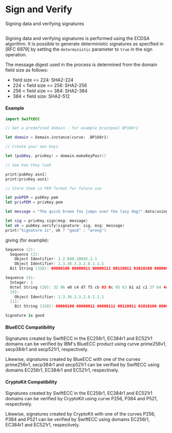 # Sign and Verify

Signing data and verifying signatures

## 

Signing data and verifying signatures is performed using the ECDSA algorithm. It is possible to generate
deterministic signatures as specified in [RFC 6979] by setting the `deterministic` parameter to `true` in the sign operation.

The message digest used in the process is determined from the domain field size as follows:

* field size <= 224: SHA2-224
* 224 < field size <= 256: SHA2-256
* 256 < field size <= 384: SHA2-384
* 384 < field size: SHA2-512

#### Example

```swift
import SwiftECC

// Get a predefined domain - for example brainpool BP160r1

let domain = Domain.instance(curve: .BP160r1)

// Create your own keys

let (pubKey, privKey) = domain.makeKeyPair()

// See how they look

print(pubKey.asn1)
print(privKey.asn1)

// Store them in PEM format for future use

let pubPEM = pubKey.pem
let privPEM = privKey.pem

let message = "The quick brown fox jumps over the lazy dog!".data(using: .utf8)!

let sig = privKey.sign(msg: message)
let ok = pubKey.verify(signature: sig, msg: message)
print("Signature is", ok ? "good" : "wrong")
```

giving (for example):

```swift
Sequence (2):
  Sequence (2):
    Object Identifier: 1.2.840.10045.2.1
    Object Identifier: 1.3.36.3.3.2.8.1.1.1
  Bit String (328): 00000100 00000011 00000111 00110011 01010100 00000001 10111100 01101111 10100001 01001000 11101000 01111100 10001111 00000110 00010010 11100111 11111010 10010001 00100100 01001000 11000110 01110001 00110100 01001000 10011110 01011110 11000000 10010001 01000110 01011010 01001110 01110000 00011011 01010111 10101011 01101010 00011011 01101100 01100100 01000100 01111101

Sequence (4):
  Integer: 1
  Octet String (20): 32 96 e0 c4 d7 f5 cb 03 0c 95 63 b1 a2 c1 2f 64 4c dc d6 4c
  [0]:
    Object Identifier: 1.3.36.3.3.2.8.1.1.1
  [1]:
    Bit String (328): 00000100 00000011 00000111 00110011 01010100 00000001 10111100 01101111 10100001 01001000 11101000 01111100 10001111 00000110 00010010 11100111 11111010 10010001 00100100 01001000 11000110 01110001 00110100 01001000 10011110 01011110 11000000 10010001 01000110 01011010 01001110 01110000 00011011 01010111 10101011 01101010 00011011 01101100 01100100 01000100 01111101

Signature is good
```

#### BlueECC Compatibility

Signatures created by SwiftECC in the EC256r1, EC384r1 and EC521r1 domains can be verified by IBM's BlueECC product
using curve prime256v1, secp384r1 and secp521r1, respectively.

Likewise, signatures created by BlueECC with one of the curves
prime256v1, secp384r1 and secp521r1 can be verified by SwiftECC using domains EC256r1, EC384r1 and EC521r1, respectively.

#### CryptoKit Compatibility

Signatures created by SwiftECC in the EC256r1, EC384r1 and EC521r1 domains can be verified by CryptoKit
using curve P256, P384 and P521, respectively.

Likewise, signatures created by CryptoKit with one of the curves
P256, P384 and P521 can be verified by SwiftECC using domains EC256r1, EC384r1 and EC521r1, respectively.
